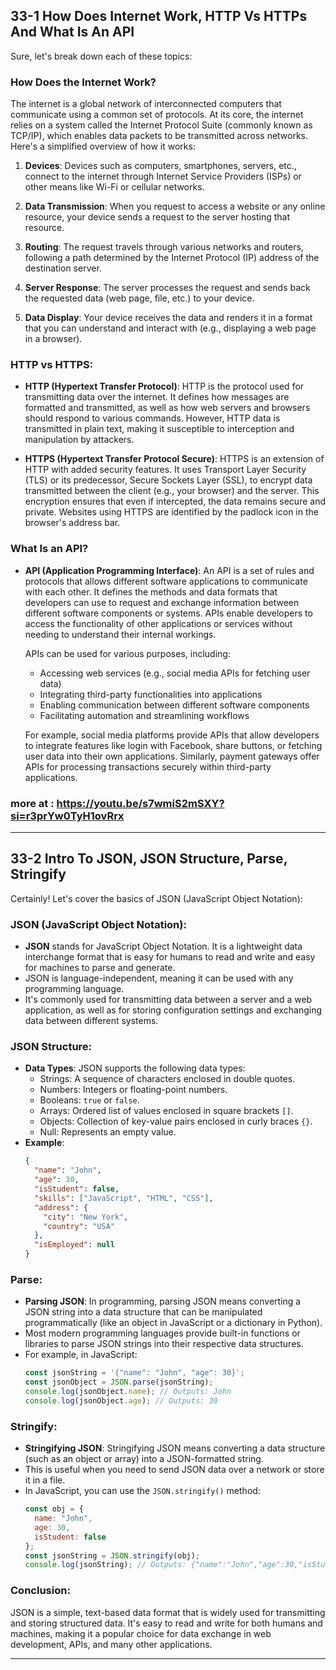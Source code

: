 ## 33-1 How Does Internet Work, HTTP Vs HTTPs And What Is An API

Sure, let's break down each of these topics:

### How Does the Internet Work?
The internet is a global network of interconnected computers that communicate using a common set of protocols. At its core, the internet relies on a system called the Internet Protocol Suite (commonly known as TCP/IP), which enables data packets to be transmitted across networks. Here's a simplified overview of how it works:

1. **Devices**: Devices such as computers, smartphones, servers, etc., connect to the internet through Internet Service Providers (ISPs) or other means like Wi-Fi or cellular networks.

2. **Data Transmission**: When you request to access a website or any online resource, your device sends a request to the server hosting that resource.

3. **Routing**: The request travels through various networks and routers, following a path determined by the Internet Protocol (IP) address of the destination server.

4. **Server Response**: The server processes the request and sends back the requested data (web page, file, etc.) to your device.

5. **Data Display**: Your device receives the data and renders it in a format that you can understand and interact with (e.g., displaying a web page in a browser).

### HTTP vs HTTPS:
- **HTTP (Hypertext Transfer Protocol)**: HTTP is the protocol used for transmitting data over the internet. It defines how messages are formatted and transmitted, as well as how web servers and browsers should respond to various commands. However, HTTP data is transmitted in plain text, making it susceptible to interception and manipulation by attackers.

- **HTTPS (Hypertext Transfer Protocol Secure)**: HTTPS is an extension of HTTP with added security features. It uses Transport Layer Security (TLS) or its predecessor, Secure Sockets Layer (SSL), to encrypt data transmitted between the client (e.g., your browser) and the server. This encryption ensures that even if intercepted, the data remains secure and private. Websites using HTTPS are identified by the padlock icon in the browser's address bar.

### What Is an API?
- **API (Application Programming Interface)**: An API is a set of rules and protocols that allows different software applications to communicate with each other. It defines the methods and data formats that developers can use to request and exchange information between different software components or systems. APIs enable developers to access the functionality of other applications or services without needing to understand their internal workings.

   APIs can be used for various purposes, including:
   - Accessing web services (e.g., social media APIs for fetching user data)
   - Integrating third-party functionalities into applications
   - Enabling communication between different software components
   - Facilitating automation and streamlining workflows
   
   For example, social media platforms provide APIs that allow developers to integrate features like login with Facebook, share buttons, or fetching user data into their own applications. Similarly, payment gateways offer APIs for processing transactions securely within third-party applications.

### more at : https://youtu.be/s7wmiS2mSXY?si=r3prYw0TyH1ovRrx

   ---

## 33-2 Intro To JSON, JSON Structure, Parse, Stringify

Certainly! Let's cover the basics of JSON (JavaScript Object Notation):

### JSON (JavaScript Object Notation):
- **JSON** stands for JavaScript Object Notation. It is a lightweight data interchange format that is easy for humans to read and write and easy for machines to parse and generate.
- JSON is language-independent, meaning it can be used with any programming language.
- It's commonly used for transmitting data between a server and a web application, as well as for storing configuration settings and exchanging data between different systems.

### JSON Structure:
- **Data Types**: JSON supports the following data types:
  - Strings: A sequence of characters enclosed in double quotes.
  - Numbers: Integers or floating-point numbers.
  - Booleans: `true` or `false`.
  - Arrays: Ordered list of values enclosed in square brackets `[]`.
  - Objects: Collection of key-value pairs enclosed in curly braces `{}`.
  - Null: Represents an empty value.
- **Example**:
  ```json
  {
    "name": "John",
    "age": 30,
    "isStudent": false,
    "skills": ["JavaScript", "HTML", "CSS"],
    "address": {
      "city": "New York",
      "country": "USA"
    },
    "isEmployed": null
  }
  ```

### Parse:
- **Parsing JSON**: In programming, parsing JSON means converting a JSON string into a data structure that can be manipulated programmatically (like an object in JavaScript or a dictionary in Python).
- Most modern programming languages provide built-in functions or libraries to parse JSON strings into their respective data structures.
- For example, in JavaScript:
  ```javascript
  const jsonString = '{"name": "John", "age": 30}';
  const jsonObject = JSON.parse(jsonString);
  console.log(jsonObject.name); // Outputs: John
  console.log(jsonObject.age); // Outputs: 30
  ```

### Stringify:
- **Stringifying JSON**: Stringifying JSON means converting a data structure (such as an object or array) into a JSON-formatted string.
- This is useful when you need to send JSON data over a network or store it in a file.
- In JavaScript, you can use the `JSON.stringify()` method:
  ```javascript
  const obj = {
    name: "John",
    age: 30,
    isStudent: false
  };
  const jsonString = JSON.stringify(obj);
  console.log(jsonString); // Outputs: {"name":"John","age":30,"isStudent":false}
  ```

### Conclusion:
JSON is a simple, text-based data format that is widely used for transmitting and storing structured data. It's easy to read and write for both humans and machines, making it a popular choice for data exchange in web development, APIs, and many other applications.

---
